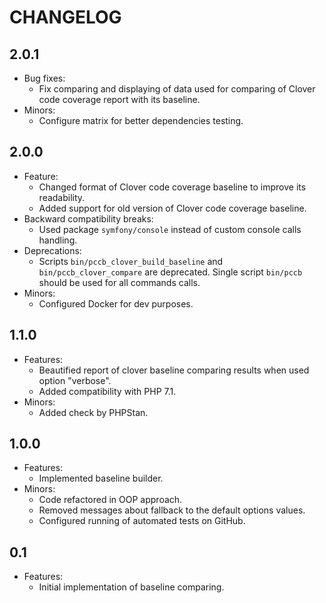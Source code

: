 CHANGELOG
=========

2.0.1
-----
* Bug fixes:
  * Fix comparing and displaying of data used for comparing of Clover code coverage report with its baseline.
* Minors:
  * Configure matrix for better dependencies testing.

2.0.0
-----
* Feature:
  * Changed format of Clover code coverage baseline to improve its readability.
  * Added support for old version of Clover code coverage baseline.
* Backward compatibility breaks:
  * Used package `symfony/console` instead of custom console calls handling.
* Deprecations:
  * Scripts `bin/pccb_clover_build_baseline` and `bin/pccb_clover_compare` are deprecated.
    Single script `bin/pccb` should be used for all commands calls.
* Minors:
  * Configured Docker for dev purposes.

1.1.0
-----
* Features:
  * Beautified report of clover baseline comparing results when used option "verbose".
  * Added compatibility with PHP 7.1.
* Minors:
  * Added check by PHPStan.

1.0.0
-----
* Features:
  * Implemented baseline builder.
* Minors:
  * Code refactored in OOP approach.
  * Removed messages about fallback to the default options values.
  * Configured running of automated tests on GitHub. 

0.1
---
* Features:
  * Initial implementation of baseline comparing.
